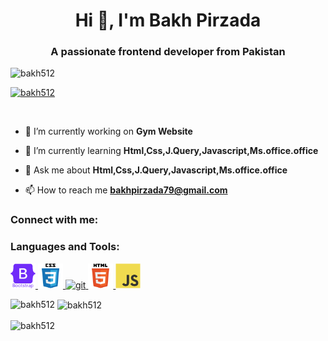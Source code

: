 <h1 align="center">Hi 👋, I'm Bakh Pirzada</h1>
<h3 align="center">A passionate frontend developer from Pakistan</h3>

<p align="left"> <img src="https://komarev.com/ghpvc/?username=bakh512&label=Profile%20views&color=0e75b6&style=flat" alt="bakh512" /> </p>

<p align="left"> <a href="https://github.com/ryo-ma/github-profile-trophy"><img src="https://github-profile-trophy.vercel.app/?username=bakh512" alt="bakh512" /></a> </p>

<p align="left"> <a href="https://twitter.com/" target="blank"><img src="https://img.shields.io/twitter/follow/?logo=twitter&style=for-the-badge" alt="" /></a> </p>

- 🔭 I’m currently working on **Gym Website**

- 🌱 I’m currently learning **Html,Css,J.Query,Javascript,Ms.office.office**

- 💬 Ask me about **Html,Css,J.Query,Javascript,Ms.office.office**

- 📫 How to reach me **bakhpirzada79@gmail.com**

<h3 align="left">Connect with me:</h3>
<p align="left">
</p>

<h3 align="left">Languages and Tools:</h3>
<p align="left"> <a href="https://getbootstrap.com" target="_blank" rel="noreferrer"> <img src="https://raw.githubusercontent.com/devicons/devicon/master/icons/bootstrap/bootstrap-plain-wordmark.svg" alt="bootstrap" width="40" height="40"/> </a> <a href="https://www.w3schools.com/css/" target="_blank" rel="noreferrer"> <img src="https://raw.githubusercontent.com/devicons/devicon/master/icons/css3/css3-original-wordmark.svg" alt="css3" width="40" height="40"/> </a> <a href="https://git-scm.com/" target="_blank" rel="noreferrer"> <img src="https://www.vectorlogo.zone/logos/git-scm/git-scm-icon.svg" alt="git" width="40" height="40"/> </a> <a href="https://www.w3.org/html/" target="_blank" rel="noreferrer"> <img src="https://raw.githubusercontent.com/devicons/devicon/master/icons/html5/html5-original-wordmark.svg" alt="html5" width="40" height="40"/> </a> <a href="https://developer.mozilla.org/en-US/docs/Web/JavaScript" target="_blank" rel="noreferrer"> <img src="https://raw.githubusercontent.com/devicons/devicon/master/icons/javascript/javascript-original.svg" alt="javascript" width="40" height="40"/> </a> </p>

<p><img align="left" src="https://github-readme-stats.vercel.app/api/top-langs?username=bakh512&show_icons=true&locale=en&layout=compact" alt="bakh512" /></p>

<p>&nbsp;<img align="center" src="https://github-readme-stats.vercel.app/api?username=bakh512&show_icons=true&locale=en" alt="bakh512" /></p>

<p><img align="center" src="https://github-readme-streak-stats.herokuapp.com/?user=bakh512&" alt="bakh512" /></p>
